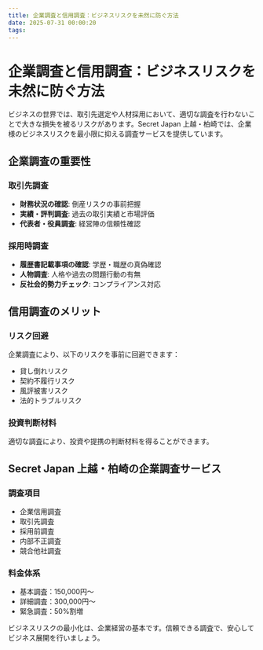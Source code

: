 ```yaml
---
title: 企業調査と信用調査：ビジネスリスクを未然に防ぐ方法
date: 2025-07-31 00:00:20
tags:
---
```


# 企業調査と信用調査：ビジネスリスクを未然に防ぐ方法

ビジネスの世界では、取引先選定や人材採用において、適切な調査を行わないことで大きな損失を被るリスクがあります。Secret Japan 上越・柏崎では、企業様のビジネスリスクを最小限に抑える調査サービスを提供しています。

## 企業調査の重要性

### 取引先調査
- **財務状況の確認**: 倒産リスクの事前把握
- **実績・評判調査**: 過去の取引実績と市場評価
- **代表者・役員調査**: 経営陣の信頼性確認

### 採用時調査
- **履歴書記載事項の確認**: 学歴・職歴の真偽確認
- **人物調査**: 人格や過去の問題行動の有無
- **反社会的勢力チェック**: コンプライアンス対応

## 信用調査のメリット

### リスク回避
企業調査により、以下のリスクを事前に回避できます：
- 貸し倒れリスク
- 契約不履行リスク
- 風評被害リスク
- 法的トラブルリスク

### 投資判断材料
適切な調査により、投資や提携の判断材料を得ることができます。

## Secret Japan 上越・柏崎の企業調査サービス

### 調査項目
- 企業信用調査
- 取引先調査
- 採用前調査
- 内部不正調査
- 競合他社調査

### 料金体系
- 基本調査：150,000円～
- 詳細調査：300,000円～
- 緊急調査：50%割増

ビジネスリスクの最小化は、企業経営の基本です。信頼できる調査で、安心してビジネス展開を行いましょう。
